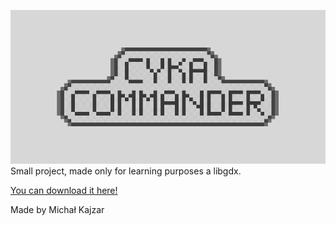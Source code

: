 ![# CykaCommander](https://github.com/SamukiPL/cykacommander/blob/master/logo.png?raw=true)
Small project, made only for learning purposes a libgdx.

[You can download it here!](https://play.google.com/store/apps/details?id=me.samuki.cykacommander)

Made by Michał Kajzar
